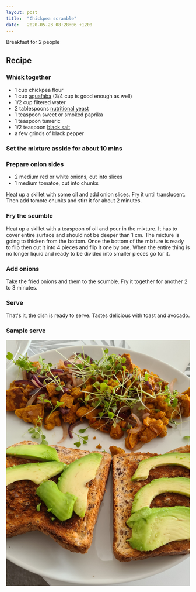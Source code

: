 ```yaml
---
layout: post
title:  "Chickpea scramble"
date:   2020-05-23 08:28:06 +1200
---
```


Breakfast for 2 people

## Recipe

### Whisk together
- 1 cup chickpea flour
- 1 cup [aquafaba](https://en.wikipedia.org/wiki/Aquafaba) (3/4 cup is good enough as well)
- 1/2 cup filtered water
- 2 tablespoons [nutritional yeast](https://en.wikipedia.org/wiki/Nutritional_yeast)
- 1 teaspoon sweet or smoked paprika
- 1 teaspoon tumeric
- 1/2 teaspoon [black salt](https://en.wikipedia.org/wiki/Kala_namak)
- a few grinds of black pepper

### Set the mixture asside for about 10 mins

### Prepare onion sides
- 2 medium red or white onions, cut into slices
- 1 medium tomatoe, cut into chunks

Heat up a skillet with some oil and add onion slices. Fry it until translucent. Then add tomote chunks and stirr it for about 2 minutes.

### Fry the scumble
Heat up a skillet with a teaspoon of oil and pour in the mixture. It has to cover entire surface and should not be deeper than 1 cm. The mixture is going to thicken from the bottom. Once the bottom of the mixture is ready to flip then cut it into 4 pieces and flip it one by one. When the entire thing is no longer liquid and ready to be divided into smaller pieces go for it.

### Add onions
Take the fried onions and them to the scumble. Fry it together for another 2 to 3 minutes.

### Serve
That's it, the dish is ready to serve. Tastes delicious with toast and avocado.

### Sample serve
![](/img/chickpea-scramble.jpg)
